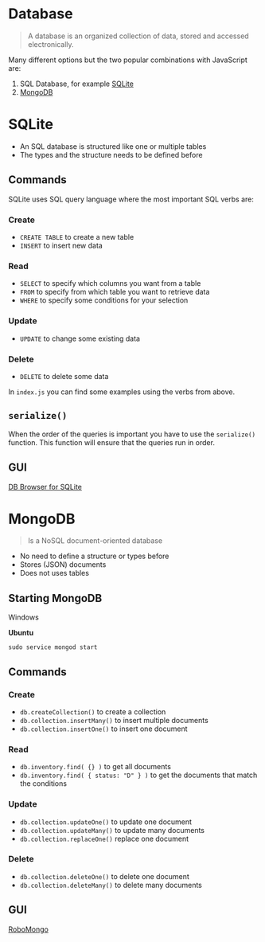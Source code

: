Database
========================================================

> A database is an organized collection of data, stored and accessed electronically.

Many different options but the two popular combinations with JavaScript are:

1. SQL Database, for example [SQLite](http://www.sqlitetutorial.net/sqlite-nodejs)
1. [MongoDB](https://www.mongodb.com/)

SQLite
========================================================

- An SQL database is structured like one or multiple tables
- The types and the structure needs to be defined before

## Commands

SQLite uses SQL query language where the most important SQL verbs are:

### Create

- `CREATE TABLE` to create a new table  
- `INSERT` to insert new data

### Read

- `SELECT` to specify which columns you want from a table
- `FROM` to specify from which table you want to retrieve data
- `WHERE` to specify some conditions for your selection
  
### Update  

- `UPDATE` to change some existing data

### Delete

- `DELETE` to delete some data


In `index.js` you can find some examples using the verbs from above.

## `serialize()`

When the order of the queries is important you have to use the `serialize()` function. This function will ensure that the queries run in order.

## GUI

[DB Browser for SQLite](http://sqlitebrowser.org/)

MongoDB
========================================================

> Is a NoSQL document-oriented database

- No need to define a structure or types before
- Stores (JSON) documents
- Does not uses tables


## Starting MongoDB

Windows



**Ubuntu**

`sudo service mongod start`

## Commands

### Create

- `db.createCollection()` to create a collection
- `db.collection.insertMany()` to insert multiple documents
- `db.collection.insertOne()` to insert one document

### Read

- `db.inventory.find( {} )` to get all documents
- `db.inventory.find( { status: "D" } )` to get the documents that match the conditions

### Update

- `db.collection.updateOne()` to update one document
- `db.collection.updateMany()`  to update many documents
- `db.collection.replaceOne()` replace one document

### Delete

- `db.collection.deleteOne()` to delete one document
- `db.collection.deleteMany()` to delete many documents

## GUI

[RoboMongo](https://robomongo.org/)